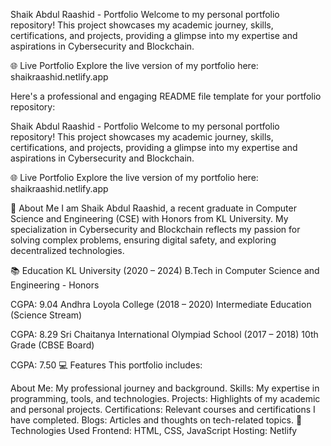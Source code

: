 Shaik Abdul Raashid - Portfolio
Welcome to my personal portfolio repository! This project showcases my academic journey, skills, certifications, and projects, providing a glimpse into my expertise and aspirations in Cybersecurity and Blockchain.

🌐 Live Portfolio
Explore the live version of my portfolio here: shaikraashid.netlify.app


Here's a professional and engaging README file template for your portfolio repository:

Shaik Abdul Raashid - Portfolio
Welcome to my personal portfolio repository! This project showcases my academic journey, skills, certifications, and projects, providing a glimpse into my expertise and aspirations in Cybersecurity and Blockchain.

🌐 Live Portfolio
Explore the live version of my portfolio here: shaikraashid.netlify.app

📖 About Me
I am Shaik Abdul Raashid, a recent graduate in Computer Science and Engineering (CSE) with Honors from KL University. My specialization in Cybersecurity and Blockchain reflects my passion for solving complex problems, ensuring digital safety, and exploring decentralized technologies.

📚 Education
KL University (2020 – 2024)
B.Tech in Computer Science and Engineering - Honors

CGPA: 9.04
Andhra Loyola College (2018 – 2020)
Intermediate Education (Science Stream)

CGPA: 8.29
Sri Chaitanya International Olympiad School (2017 – 2018)
10th Grade (CBSE Board)

CGPA: 7.50
💻 Features
This portfolio includes:

About Me: My professional journey and background.
Skills: My expertise in programming, tools, and technologies.
Projects: Highlights of my academic and personal projects.
Certifications: Relevant courses and certifications I have completed.
Blogs: Articles and thoughts on tech-related topics.
🔧 Technologies Used
Frontend: HTML, CSS, JavaScript
Hosting: Netlify
